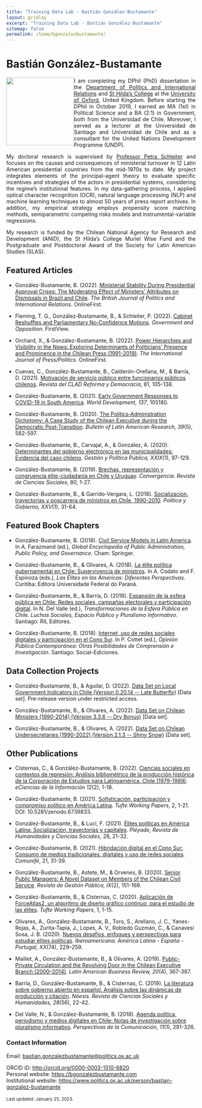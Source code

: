 ```yaml
---
title: "Training Data Lab - Bastián González-Bustamante"
layout: gridlay
excerpt: "Training Data Lab - Bastián González-Bustamante"
sitemap: false
permalink: /team/bgonzalezbustamante/
---
```


# Bastián González-Bustamante

<img src="https://training-datalab.com/images/team/bgonzalezbustamante.jpg" class="img-responsive" width="180px" style="float: left" />

<p align=" justify">I am completing my DPhil (PhD) dissertation in the <a href="https://www.politics.ox.ac.uk/" target="_blank">Department of Politics and International Relations</a> and <a href="https://www.sthildas.ox.ac.uk/" target="_blank">St Hilda’s College</a> at the <a href="http://www.ox.ac.uk/" target="_blank">University of Oxford</a>, United Kingdom. Before starting the DPhil in October 2019, I earned an MA (1st) in Political Science and a BA (2:1) in Government, both from the Universidad de Chile. Moreover, I served as a lecturer at the Universidad de Santiago and Universidad de Chile and as a consultant for the United Nations Development Programme (UNDP).</p>

<p align=" justify">My doctoral research is supervised by <a href="https://www.politics.ox.ac.uk/person/petra-schleiter" target="_blank">Professor Petra Schleiter</a> and focuses on the causes and consequences of ministerial turnover in 12 Latin American presidential countries from the mid-1970s to date. My project integrates elements of the principal-agent theory to evaluate specific incentives and strategies of the actors in presidential systems, considering the regime’s institutional features. In my data-gathering process, I applied optical character recognition (OCR), natural language processing (NLP) and machine learning techniques to almost 50 years of press report archives. In addition, my empirical strategy employs propensity score matching methods, semiparametric competing risks models and instrumental-variable regressions.</p>

<p align=" justify">My research is funded by the Chilean National Agency for Research and Development (ANID), the St Hilda’s College Muriel Wise Fund and the Postgraduate and Postdoctoral Award of the Society for Latin American Studies (SLAS).</p>

## Featured Articles

* González-Bustamante, B. (2022). <a href="https://doi.org/10.1177/13691481221124850" target="_blank">Ministerial Stability During Presidential Approval Crises: The Moderating Effect of Ministers’ Attributes on Dismissals in Brazil and Chile</a>. *The British Journal of Politics and International Relations*. OnlineFirst.

* Fleming, T. G., González‑Bustamante, B., & Schleiter, P. (2022). <a href="https://doi.org/10.1017/gov.2022.23" target="_blank">Cabinet Reshuffles and Parliamentary No‑Confidence Motions</a>. *Government and Opposition*. FirstView.

* Orchard, X., & González-Bustamante, B. (2022). <a href="https://doi.org/10.1177/19401612221089482" target="_blank">Power Hierarchies and Visibility in the News: Exploring Determinants of Politicians’ Presence and Prominence in the Chilean Press (1991-2019)</a>. *The International Journal of Press/Politics*. OnlineFirst.

* Cuevas, C., González-Bustamante, B., Calderón-Orellana, M., & Barría, D. (2021). <a href="https://doi.org/10.31235/osf.io/p963q" target="_blank">Motivación de servicio público entre funcionarios públicos chilenos</a>. *Revista del CLAD Reforma y Democracia*, 81, 105-138.

* González-Bustamante, B. (2021). <a href="https://doi.org/10.1016/j.worlddev.2020.105180" target="_blank">Early Government Responses to COVID-19 in South America</a>. *World Development, 137*, 105180.

* González-Bustamante, B. (2020). <a href="https://doi.org/10.1111/blar.13044" target="_blank">The Politics‐Administration Dichotomy: A Case Study of the Chilean Executive during the Democratic Post‐Transition</a>. *Bulletin of Latin American Research, 39*(5), 582-597.

* González-Bustamante, B., Carvajal, A., & González, A. (2020). <a href="http://dx.doi.org/10.29265/gypp.v29i1.658" target="_blank">Determinantes del gobierno electrónico en las municipalidades: Evidencia del caso chileno</a>. *Gestión y Política Pública, XXIX*(1), 97-129.

* González-Bustamante, B. (2019). <a href="https://doi.org/10.29101/crcs.v26i80.11097" target="_blank">Brechas, representación y congruencia élite-ciudadanía en Chile y Uruguay</a>. *Convergencia. Revista de Ciencias Sociales*, 80, 1-27.

* González-Bustamante, B., & Garrido-Vergara, L. (2018). <a href="http://www.politicaygobierno.cide.edu/index.php/pyg/article/view/1080/" target="_blank">Socializacion, trayectorias y poscarrera de ministros en Chile, 1990-2010</a>. *Política y Gobierno, XXV*(1), 31-64.

## Featured Book Chapters

* González-Bustamante, B. (2018). <a href="https://doi.org/10.1007/978-3-319-20928-9_2699" target="_blank">Civil Service Models in Latin America</a>. In A. Farazmand (ed.), *Global Encyclopedia of Public Administration, Public Policy, and Governance*. Cham: Springer.

* González-Bustamante, B., & Olivares, A. (2018). <a href="https://www.researchgate.net/publication/325699783_Elites_en_las_Americas_diferentes_perspectivas_Elites_in_the_Americas_Different_Perspectives" target="_blank">La élite política gubernamental en Chile: Supervivencia de ministros</a>. In A. Codato and F. Espinoza (eds.), *Las Élites en las Américas: Diferentes Perspectivas*. Curitiba: Editora Universidade Federal do Paraná.

* González-Bustamante, B., & Barría, D. (2018). <a href="https://doi.org/10.31235/osf.io/nkftb" target="_blank">Expansión de la esfera pública en Chile: Redes sociales, campañas electorales y participación digital</a>. In N. Del Valle (ed.), *Transformaciones de la Esfera Pública en Chile. Luchas Sociales, Espacio Público y Pluralismo Informativo*. Santiago: RIL Editores.

* González-Bustamante, B. (2018). <a href="https://doi.org/10.34720/2nd0-8t73" target="_blank">Internet, uso de redes sociales digitales y participación en el Cono Sur</a>. In P. Cottet (ed.), *Opinión Pública Contemporánea: Otras Posibilidades de Comprensión e Investigación*. Santiago: Social-Ediciones.

## Data Collection Projects

* González‑Bustamante, B., & Aguilar, D. (2022). <a href="https://doi.org/10.5281/zenodo.6848053" target="_blank">Data Set on Local Government Indicators in Chile (Version 0.20.14 -- Late Butterfly)</a> [Data set]. Pre-release version under restricted access.

* González-Bustamante, B., & Olivares, A. (2022). <a href="https://doi.org/10.5281/zenodo.5744536" target="_blank">Data Set on Chilean Ministers (1990-2014) (Version 3.3.6 -- Dry Bonus)</a> [Data set].

* González-Bustamante, B., & Olivares, A. (2022). <a href="https://doi.org/10.5281/zenodo.5715384" target="_blank">Data Set on Chilean Undersecretaries (1990-2022) (Version 2.1.3 -- Shiny Snow)</a> [Data set].

## Other Publications

* Cisternas, C., & González-Bustamante, B. (2022). <a href="https://revistas.ucr.ac.cr/index.php/eciencias/article/view/50078" target="_blank">Ciencias sociales en contextos de represión: Análisis bibliométrico de la producción histórica de la Corporación de Estudios para Latinoamérica, Chile (1979-1989)</a>. *eCiencias de la Información 12*(2), 1-18.

* González-Bustamante, B. (2021). <a href="https://doi.org/10.31235/osf.io/r4pj8" target="_blank">Sofisticación, participación y compromiso político en América Latina</a>. *Tufte Working Papers*, 2, 1-21. DOI: 10.5281/zenodo.6739833.

* González-Bustamante, B., & Luci, F. (2021). <a href="http://www.revistapleyade.cl/index.php/OJS/article/view/359" target="_blank">Élites políticas en América Latina: Socialización, trayectorias y capitales</a>. *Pléyade, Revista de Humanidades y Ciencias Sociales*, 28, 21-32.

* González-Bustamante, B. (2021). <a href="https://revistas.unife.edu.pe/index.php/comunife/article/view/2580/" target="_blank">Hibridación digital en el Cono Sur: Consumo de medios tradicionales, digitales y uso de redes sociales</a>. *Comunifé*, 21, 31-39.

* González-Bustamante, B., Astete, M., & Orvenes, B. (2020). <a href="https://doi.org/10.31235/osf.io/vshcz" target="_blank">Senior Public Managers: A Novel Dataset on Members of the Chilean Civil Service</a>. *Revista de Gestión Pública, IX*(2), 151-169.

* González-Bustamante, B., & Cisternas, C. (2020). <a href="https://doi.org/10.5281/zenodo.6739266" target="_blank">Aplicación de ForceAtlas2, un algoritmo de diseño gráfico continuo, para el estudio de las élites</a>. *Tufte Working Papers*, 1, 1-15.

* Olivares, A., González-Bustamante, B., Toro, S., Arellano, J. C., Yanes-Rojas, A., Zurita-Tapia, J., Lopes, A. V., Robledo Guzmán, C., & Canavesi Sosa, J. B. (2020). <a href="https://doi.org/10.18441/ibam.20.2020.74.229-259" target="_blank">Nuevos desafíos, enfoques y perspectivas para estudiar élites políticas</a>. *Iberoamericana. América Latina - España - Portugal, XX*(74), 229–259.

* Maillet, A., González-Bustamante, B., & Olivares, A. (2019). <a href="https://doi.org/10.1080/10978526.2019.1652099" target="_blank">Public-Private Circulation and the Revolving Door in the Chilean Executive Branch (2000–2014)</a>. *Latin American Business Review, 20*(4), 367-387.

* Barría, D., González-Bustamante, B., & Cisternas, C. (2019). <a href="http://dx.doi.org/10.20983/noesis.2019.2.3" target="_blank">La literatura sobre gobierno abierto en español. Análisis sobre las dinámicas de producción y citación</a>. *Nóesis. Revista de Ciencias Sociales y Humanidades, 28*(56), 22-42.

* Del Valle, N., & González-Bustamante, B. (2018). <a href="http://revistas.ufro.cl/ojs/index.php/perspectivas/article/view/1146" target="_blank">Agenda política, periodismo y medios digitales en Chile: Notas de investigación sobre pluralismo informativo</a>. *Perspectivas de la Comunicación, 11*(1), 291-326.

### Contact Information

Email: <a href="mailto:bastian.gonzalezbustamante@politics.ox.ac.uk">bastian.gonzalezbustamante@politics.ox.ac.uk</a><br />
<!-- Alternative email: <a href="mailto:bastian.gonzalez.b@usach.cl">bastian.gonzalez.b@usach.cl</a><br /> -->
ORCID iD: <a href="http://orcid.org/0000-0003-1510-6820" target="_blank">http://orcid.org/0000-0003-1510-6820</a><br />
Personal website: <a href="https://bgonzalezbustamante.com/" target="_blank">https://bgonzalezbustamante.com</a><br />
Institutional website: <a href="https://www.politics.ox.ac.uk/person/bastian-gonzalez-bustamante" target="_blank">https://www.politics.ox.ac.uk/person/bastian-gonzalez-bustamante</a><br />
<br />
<small>Last updated: January 25, 2023.</small>
